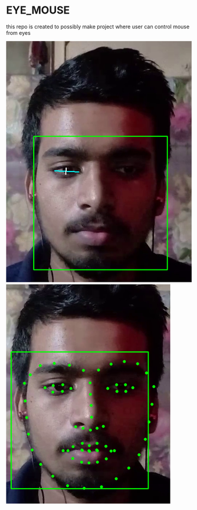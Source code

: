 # EYE_MOUSE
this repo is created to possibly make project where user can control mouse from eyes

![](outputimage.png)
![](outputimage2.png)
